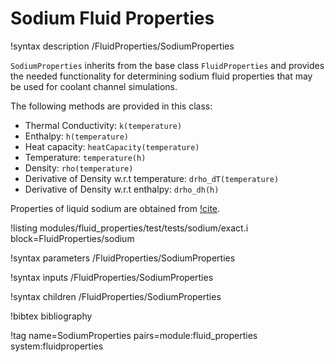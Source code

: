 # Sodium Fluid Properties

!syntax description /FluidProperties/SodiumProperties

`SodiumProperties` inherits from the base class `FluidProperties` and provides the needed functionality for determining sodium
fluid properties that may be used for coolant channel simulations.

The following methods are provided in this class:

- Thermal Conductivity: `k(temperature)`
- Enthalpy: `h(temperature)`
- Heat capacity: `heatCapacity(temperature)`
- Temperature: `temperature(h)`
- Density: `rho(temperature)`
- Derivative of Density w.r.t temperature: `drho_dT(temperature)`
- Derivative of Density w.r.t enthalpy: `drho_dh(h)`

Properties of liquid sodium are obtained from [!cite](Fink:1995bf).

!listing modules/fluid_properties/test/tests/sodium/exact.i block=FluidProperties/sodium

!syntax parameters /FluidProperties/SodiumProperties

!syntax inputs /FluidProperties/SodiumProperties

!syntax children /FluidProperties/SodiumProperties

!bibtex bibliography

!tag name=SodiumProperties pairs=module:fluid_properties system:fluidproperties
